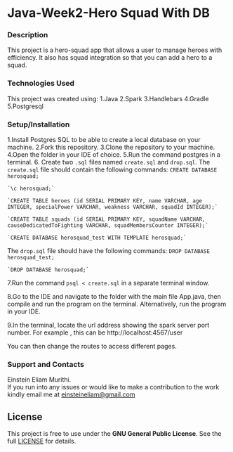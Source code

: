 # Java-Week2-Hero Squad With DB
### Description
This project is a hero-squad app that allows a user to manage heroes with efficiency. It also has squad integration so that you can add a hero to a squad. 

### Technologies Used
This project was created using:
 1.Java
 2.Spark
 3.Handlebars
 4.Gradle
 5.Postgresql

### Setup/Installation
1.Install Postgres SQL to be able to create a local database on your machine.
2.Fork this repository.
3.Clone the repository to your machine.
4.Open the folder in your IDE of choice.
5.Run the command postgres in a terminal.
6. Create two `.sql` files named `create.sql` and `drop.sql`. The `create.sql` file should contain
 the following commands:
    `CREATE DATABASE herosquad;`
    
    `\c herosquad;`
    
    `CREATE TABLE heroes (id SERIAL PRIMARY KEY, name VARCHAR, age INTEGER, specialPower VARCHAR, weakness VARCHAR, squadId INTEGER);`
    
    `CREATE TABLE squads (id SERIAL PRIMARY KEY, squadName VARCHAR, causeDedicatedToFighting VARCHAR, squadMembersCounter INTEGER);`
    
    `CREATE DATABASE herosquad_test WITH TEMPLATE herosquad;`

The `drop.sql` file should have the following commands:
    `DROP DATABASE herosquad_test;`
    
    `DROP DATABASE herosquad;`
    
7.Run the command `psql < create.sql` in a separate terminal window.

8.Go to the IDE and navigate to the folder with the main file App.java, then compile and run the
program on the terminal. Alternatively, run the program in your IDE.

9.In the terminal, locate the url address showing the spark server port number. For example
, this can be http://localhost:4567/user

You can then change the routes to access different pages.

### Support  and Contacts
Einstein Eliam Murithi. <br/> If you run into any issues or would like to make a contribution to the
work kindly email me at <a href="einsteineliam@gmail.com">einsteineliam@gmail.com</a>

## License
This project is free to use under the **GNU General Public License**. See the full [LICENSE](https://choosealicense.com/licenses/gpl-3.0/) for details.